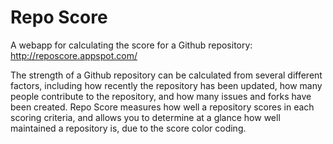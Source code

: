 Repo Score
=========

A webapp for calculating the score for a Github repository: http://reposcore.appspot.com/

The strength of a Github repository can be calculated from several different factors, 
including how recently the repository has been updated, how many people contribute to the repository, 
and how many issues and forks have been created. Repo Score measures how well a repository scores in each
scoring criteria, and allows you to determine at a glance how well maintained a repository is, due to the score 
color coding.
